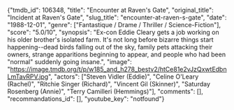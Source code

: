 {"tmdb_id": 106348, "title": "Encounter at Raven's Gate", "original_title": "Incident at Raven's Gate", "slug_title": "encounter-at-raven-s-gate", "date": "1988-12-01", "genre": ["Fantastique / Drame / Thriller / Science-Fiction"], "score": "5.0/10", "synopsis": "Ex-con Eddie Cleary gets a job working on his older brother's isolated farm. It's not long before bizarre things start happening--dead birds falling out of the sky, family pets attacking their owners, strange apparitions beginning to appear, and people who had been \"normal\" suddenly going insane.", "image": "https://image.tmdb.org/t/p/w185_and_h278_bestv2/htCe81e2vJzQxwtEdbnLmTavRPV.jpg", "actors": ["Steven Vidler (Eddie)", "Celine O'Leary (Rachel)", "Ritchie Singer (Richard)", "Vincent Gil (Skinner)", "Saturday Rosenberg (Annie)", "Terry Camilleri (Hemmings)"], "comments": [], "recommandations_id": [], "youtube_key": "notfound"}
